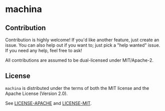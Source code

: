 # machina

## Contribution

Contribution is highly welcome! If you'd like another
feature, just create an issue. You can also help
out if you want to; just pick a "help wanted" issue.
If you need any help, feel free to ask!

All contributions are assumed to be dual-licensed under
MIT/Apache-2.

## License

`machina` is distributed under the terms of both the MIT 
license and the Apache License (Version 2.0).

See [LICENSE-APACHE](LICENSE-APACHE) and [LICENSE-MIT](LICENSE-MIT).
